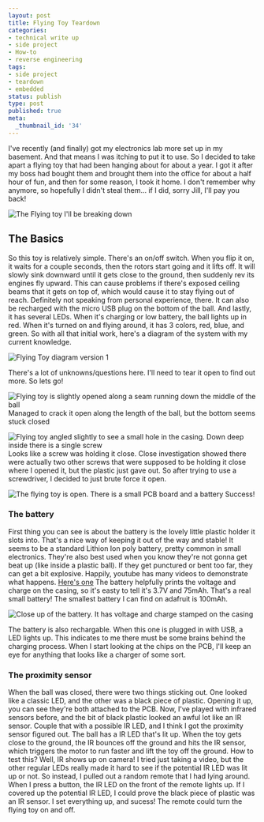 ```yaml
---
layout: post
title: Flying Toy Teardown
categories:
- technical write up
- side project
- How-to
- reverse engineering
tags:
- side project
- teardown
- embedded
status: publish
type: post
published: true
meta:
  _thumbnail_id: '34'
---
```


I've recently (and finally) got my electronics lab more set up in my basement. And that means I was itching to put it to use. So I decided to take apart a flying toy that had been hanging about for about a year. I got it after my boss had bought them and brought them into the office for about a half hour of fun, and then for some reason, I took it home. I don't remember why anymore, so hopefully I didn't steal them... if I did, sorry Jill, I'll pay you back!

![The Flying toy I'll be breaking down](/assets/flying-toy-teardown/20210517_154616.jpg)

## The Basics

So this toy is relatively simple. There's an on/off switch. When you flip it on, it waits for a couple seconds, then the rotors start going and it lifts off. It will slowly sink downward until it gets close to the ground, then suddenly rev its engines fly upward. This can cause problems if there's exposed ceiling beams that it gets on top of, which would cause it to stay flying out of reach. Definitely not speaking from personal experience, there. It can also be recharged with the micro USB plug on the bottom of the ball. And lastly, it has several LEDs. When it's charging or low battery, the ball lights up in red. When it's turned on and flying around, it has 3 colors, red, blue, and green. So with all that initial work, here's a diagram of the system with my current knowledge.

![Flying Toy diagram version 1](/assets/flying-toy-teardown/FlyingToyDiagramV1.png)

There's a lot of unknowns/questions here. I'll need to tear it open to find out more. So lets go!

![Flying toy is slightly opened along a seam running down the middle of the ball](/assets/flying-toy-teardown/20210517_154641.jpg)
Managed to crack it open along the length of the ball, but the bottom seems stuck closed

![Flying toy angled slightly to see a small hole in the casing. Down deep inside there is a single screw](/assets/flying-toy-teardown/20210517_154954.jpg)
Looks like a screw was holding it close. Close investigation showed there were actually two other screws that were supposed to be holding it close where I opened it, but the plastic just gave out. So after trying to use a screwdriver, I decided to just brute force it open. 

![The flying toy is open. There is a small PCB board and a battery](/assets/flying-toy-teardown/20210517_155235.jpg)
Success!

### The battery
First thing you can see is about the battery is the lovely little plastic holder it slots into. That's a nice way of keeping it out of the way and stable! It seems to be a standard Lithion Ion poly battery, pretty common in small electronics. They're also best used when you know they're not gonna get beat up (like inside a plastic ball). If they get punctured or bent too far, they can get a bit explosive. Happily, youtube has many videos to demonstrate what happens. [Here's one](https://youtu.be/wUFxlf4fXjo)
The battery helpfully prints the voltage and charge on the casing, so it's easty to tell it's 3.7V and 75mAh. That's a real small battery! The smallest battery I can find on adafruit is 100mAh. 

![Close up of the battery. It has voltage and charge stamped on the casing](/assets/flying-toy-teardown/20210517_155511.jpg)


The battery is also rechargable. When this one is plugged in with USB, a LED lights up. This indicates to me there must be some brains behind the charging process. When I start looking at the chips on the PCB, I'll keep an eye for anything that looks like a charger of some sort. 

### The proximity sensor
When the ball was closed, there were two things sticking out. One looked like a classic LED, and the other was a black piece of plastic. Opening it up, you can see they're both attached to the PCB. Now, I've played with infrared sensors before, and the bit of black plastic looked an awful lot like an IR sensor. Couple that with a possible IR LED, and I think I got the proximity sensor figured out. The ball has a IR LED that's lit up. When the toy gets close to the ground, the IR bounces off the ground and hits the IR sensor, which triggers the motor to run faster and lift the toy off the ground. 
How to test this? Well, IR shows up on camera! I tried just taking a video, but the other regular LEDs really made it hard to see if the potential IR LED was lit up or not. So instead, I pulled out a random remote that I had lying around. When I press a button, the IR LED on the front of the remote lights up. If I covered up the potential IR LED, I could prove the black piece of plastic was an IR sensor. I set everything up, and sucess! The remote could turn the flying toy on and off. 
